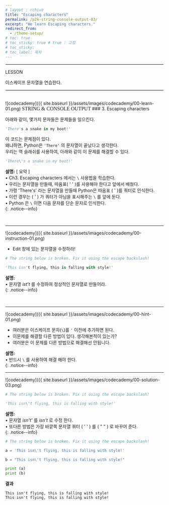 ```yaml
---
# layout : rchive
title: "Escaping characters"
permalink: /p2k-string-console-output-03/
excerpt: "We learn Escaping characters."
redirect_from:
  - /theme-setup/
# toc: true
# toc_sticky: true # true : 고정
# toc_sticky: 
# toc_label: 목차
---
```

    
    
<hr style="border: solid 1px #dddddd ;">    
LESSON    

이스케이프 문자열을 연습한다.    
     
<hr style="border: solid 1px #dddddd ;">    
<br>
![codecademy]({{ site.baseurl }}/assets/images/codecademy/00-learn-01.png)    
<font size="3"  face="돋움">STRING & CONSOLE OUTPUT</font> 
### 3. Escaping characters     

아래와 같이, 몇가지 문자들은 문제들을 일으킨다.    

```python
'There's a snake in my boot!'
```

이 코드는 문제점이 있다.    
왜냐하면, Python은 `'There'` 의 문자열이 끝났다고 생각한다.    
우리는 역 슬래쉬를 사용하여, 아래와 같이 이 문제를 해결할 수 있다.    

```python
'There\'s a snake in my boot!'
```


**설명:** [ 요약 ]       
• Ch3. Escaping characters 에서는 `\` 사용법을 학습한다.    
• 우리는 문자열을 만들때, 따옴표( ' ' )를 사용해야 한다고 앞에서 배웠다.    
• 가령 'There's' 라는 문자열을 만들때 Python은 따옴표 ( ' )를 쿼터로 인식한다.     
• 이런 경우는 ( ' ) 가 쿼터가 아님을 표시해주는 `\` 를 앞에 둔다.    
• Python 은 `\` 이면 다음 문자를 단순 문자로 인식한다.   
{: .notice--info}


<br>
<hr/>


![codecademy]({{ site.baseurl }}/assets/images/codecademy/00-instruction-01.png)    
* Edit 창에 있는 문자열을 수정하라!    

```python
# The string below is broken. Fix it using the escape backslash!

'This isn't flying, this is falling with style!'
```

**설명:**      
• 문자열 *ist't* 를 수정하여 정상적인 문자열로 만들어라.  
{: .notice--info}


<p style="page-break-before: always;"></p>     
<br>
<hr/>


![codecademy]({{ site.baseurl }}/assets/images/codecademy/00-hint-01.png)    

* 여러분은 이스케이프 문자(`\`)를 `'` 이전에 추가하면 된다.    
* 이문제를 해결할 다른 방법이 있다. 생각해본적이 있는가?
* 여러분은 이 문제를 다른 방법으로 해결해선 안됩니다.        

**설명:**     
• 반드시 `\` 를 사용하여 해결 해야 한다.  
{: .notice--info}


<hr/>

![codecademy]({{ site.baseurl }}/assets/images/codecademy/00-solution-03.png)    


```python
# The string below is broken. Fix it using the escape backslash!

'This isn\'t flying, this is falling with style!'
```

**설명:**     
• 문자열 *isn't'* 를 *isn\'t* 로 수정 한다.     
• 또다른 방법은 가장 바깥쪽 문자열 쿼터 ( ' ' ) 를 ( " " ) 로 바꾸어 준다.   
{: .notice--info}

```python
# The string below is broken. Fix it using the escape backslash!

a = 'This isn\'t flying, this is falling with style!'

b = "This isn\'t flying, this is falling with style!"

print (a)
print (b)

```

**결과**
```
This isn't flying, this is falling with style!
This isn't flying, this is falling with style!
```    

